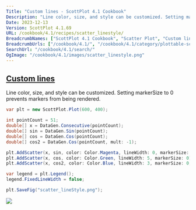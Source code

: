 ```yaml
---
Title: "Custom lines - ScottPlot 4.1 Cookbook"
Description: "Line color, size, and style can be customized. Setting markerSize to 0 prevents markers from being rendered."
Date: 2023-12-13
Version: ScottPlot 4.1.69
URL: /cookbook/4.1/recipes/scatter_linestyle/
BreadcrumbNames: ["ScottPlot 4.1 Cookbook", "Scatter Plot", "Custom lines"]
BreadcrumbUrls: ["/cookbook/4.1/", "/cookbook/4.1/category/plottable-scatter-plot", "/cookbook/4.1/recipes/scatter_linestyle/"]
SearchUrl: "/cookbook/4.1/search/"
OgImage: "/cookbook/4.1/images/scatter_linestyle.png"
---
```


<h2><a id='custom-lines' href='/cookbook/4.1/recipes/scatter_linestyle/'>Custom lines</a></h2>

Line color, size, and style can be customized. Setting markerSize to 0 prevents markers from being rendered.

```cs
var plt = new ScottPlot.Plot(600, 400);

int pointCount = 51;
double[] x = DataGen.Consecutive(pointCount);
double[] sin = DataGen.Sin(pointCount);
double[] cos = DataGen.Cos(pointCount);
double[] cos2 = DataGen.Cos(pointCount, mult: -1);

plt.AddScatter(x, sin, color: Color.Magenta, lineWidth: 0, markerSize: 10);
plt.AddScatter(x, cos, color: Color.Green, lineWidth: 5, markerSize: 0);
plt.AddScatter(x, cos2, color: Color.Blue, lineWidth: 3, markerSize: 0, lineStyle: LineStyle.DashDot);

var legend = plt.Legend();
legend.FixedLineWidth = false;

plt.SaveFig("scatter_lineStyle.png");
```

<img src='../../images/scatter_linestyle.png' class='d-block mx-auto my-5' />


